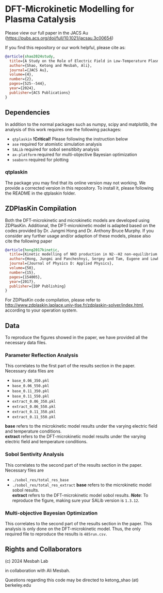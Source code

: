 # DFT-Microkinetic Modelling for Plasma Catalysis

Please view our full paper in the JACS Au (https://pubs.acs.org/doi/full/10.1021/jacsau.3c00654)

If you find this repository or our work helpful, please cite as:
``` bibtex
@article{shao2024study,
  title={A Study on the Role of Electric Field in Low-Temperature Plasma Catalytic Ammonia Synthesis via Integrated Density Functional Theory and Microkinetic Modeling},
  author={Shao, Ketong and Mesbah, Ali},
  journal={JACS Au},
  volume={4},
  number={2},
  pages={525--544},
  year={2024},
  publisher={ACS Publications}
}
```

## Dependencies
In addition to the normal packages such as numpy, scipy and matplotlib, the analysis of this work requires one the following packages:

* `qtplaskin` **!Critical!** Please following the instruction below
* `ase` required for atomistic simulation analysis
* `SALib` required for sobol sensitibity analysis
* `ax-platform` required for multi-objective Bayesian optimization
* `seaborn` required for plotting

### qtplaskin
The package you may find that its online version may not working. We provide a corrected version in this repository. To install it, please following the README in the qtplaskin folder.

## ZDPlasKin Compilation
Both the DFT-microkinetic and microkinetic models are developed using ZDPlasKin. Additional, the DFT-microkinetic model is adapted based on the codes provided by Dr. Jungmi Hong and Dr. Anthony Bruce Murphy. If you consider any further usage and/or adaption of these models, please also cite the following paper
``` bibtex
@article{hong2017kinetic,
  title={Kinetic modelling of NH3 production in N2--H2 non-equilibrium atmospheric-pressure plasma catalysis},
  author={Hong, Jungmi and Pancheshnyi, Sergey and Tam, Eugene and Lowke, John J and Prawer, Steven and Murphy, Anthony B},
  journal={Journal of Physics D: Applied Physics},
  volume={50},
  number={15},
  pages={154005},
  year={2017},
  publisher={IOP Publishing}
}
```

For ZDPlasKin code compilation, please refer to http://www.zdplaskin.laplace.univ-tlse.fr/zdplaskin-solver/index.html, according to your operation system.

## Data
To reproduce the figures showed in the paper, we have provided all the necessary data files.
### Parameter Reflection Analysis
This correlates to the first part of the results section in the paper. Necessary data files are
* `base_0.06_350.pkl`
* `base_0.06_550.pkl`
* `base_0.11_350.pkl`
* `base_0.11_550.pkl`
* `extract_0.06_350.pkl`
* `extract_0.06_550.pkl`
* `extract_0.11_350.pkl`
* `extract_0.11_550.pkl`

**base** refers to the microkinetic model results under the varying electric field and temperature conditions.\
**extract** refers to the DFT-microkinetic model results under the varying electric field and temperature conditions.

### Sobol Sentivity Analysis
This correlates to the second part of the results section in the paper. Necessary files are
* `./sobol_res/total_res_base`
* `./sobol_res/total_res_extract`
**base** refers to the microkinetic model sobol results.\
**extract** refers to the DFT-microkinetic model sobol results.
***Note***: To reproduce the figure, making sure your SALib version is `1.3.12`.

### Multi-objective Bayesian Optimization
This correlates to the second part of the results section in the paper. This analysis is only done on the DFT-microkinetic model. Thus, the only required file to reproduce the results is `485run.csv`.

## Rights and Collaborators
(c) 2024 Mesbah Lab

in collaboration with Ali Mesbah.

Questions regarding this code may be directed to ketong_shao (at) berkeley.edu
